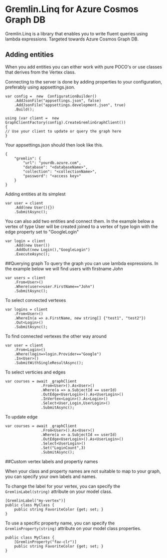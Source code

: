﻿# Gremlin.Linq for Azure Cosmos Graph DB

Gremlin.Linq is a library that enables you to write fluent queries using lambda expressions. Targeted towards Azure Cosmos Graph DB.

## Adding entities
When you add entities you can either work with pure POCO's or use classes that derives from the Vertex class.

Connecting to the server is done by adding properties to your configuration, preferably using appsettings.json.

```
var config =  new  ConfigurationBuilder()
	.AddJsonFile("appsettings.json", false)
	.AddJsonFile("appsettings.development.json", true)
	.Build();

using (var client =  new  GraphClientFactory(config).CreateGremlinGraphClient())
{
// Use your client to update or query the graph here
}
```

Your appsettings.json should then look like this.
```
{
	"gremlin": {
		"url": "yourdb.azure.com",
		"database": "<databaseName>",
		"collection": "<collectionName>",
		"password": "<access key>"
	}
}
```

Adding entities at its simplest 

```
var user = client
	.Add(new User(){})
	.SubmitAsync();
```
	
You can also add two entities and connect them. In the example below a vertex of type User will be created joined to a vertex of type login with the edge property set to "GoogleLogin"

```
var login = client
	.Add(new User())
	.AddOut(new Login(),"GoogleLogin")
	.ExecuteAsync();
```

##Querying graph
To query the graph you can use lambda expressions. In the example below we will find users with firstname *John*

```
var users = client
	.From<User>()
	.Where(user=>user.FirstName=="John")
	.SubmitAsync();
```

To select connected vertexes 

```
var logins = client
    .From<User>()
    .WhereIn(a => a.FirstName, new string[] {"test1", "test2"})
	.Out<Login>()
	.SubmitAsync();
```

To find connected vertexes the other way around

```
var user = client
	.From<Login>()
	.Where(login=>login.Provider=="Google")
	.In<User>()
	.SubmitWithSingleResultAsync();
```


To select verticies and edges
```
var courses = await _graphClient
                .From<User>().As<User>()
                .Where(a => a.SubjectId == userId)
                .OutEdge<UserLogin>().As<UserLogin>()
                .InVertex<Login>().As<Login>()
                .Select<User,Login,UserLogin>()
                .SubmitAsync();            
```


To update edge
```
var courses = await _graphClient
                .From<User>().As<User>()
                .Where(a => a.SubjectId == userId)
                .OutEdge<UserLogin>().As<UserLogin>()
                .Select<UserLogin>()
                .Set("LoginCount",3)
                .SubmitAsync();            
```


##Custom vertex labels and propertiy names

When your class and property names are not suitable to map to your graph, you can specify your own labels and names.

To change the label for your vertex, you can specify the `GremlinLabel(string)` attribute on your model class.

```
[GremlinLabel("my-vertex")]
public class MyClass {
	public string FavoriteColor {get; set; }
}
```

To use a specific property name, you can specify the `GremlinProperty(string)` attribute on your model class properties.

```
public class MyClass {
	[GremlinProperty("fav-clr")]
	public string FavoriteColor {get; set; }
}
```
